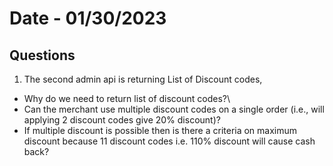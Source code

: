 # Date - 01/30/2023
## Questions
1. The second admin api is returning List of Discount codes,
  - Why do we need to return list of discount codes?\
  - Can the merchant use multiple discount codes on a single order (i.e., will applying 2 discount codes give 20% discount)?
  - If multiple discount is possible then is there a criteria on maximum discount because 11 discount codes i.e. 110% discount will cause cash back?
  
